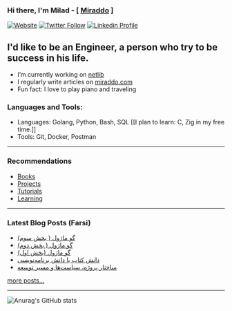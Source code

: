 ### Hi there, I'm Milad - [ [Miraddo](https://miraddo.ir) ]

[![Website](https://img.shields.io/website?label=miraddo.com&style=for-the-badge&url=https%3A%2F%2FMiraddo.com)](https://miraddo.com)
[![Twitter Follow](https://img.shields.io/twitter/follow/Miraddo_?color=1DA1F2&logo=twitter&style=for-the-badge)](https://twitter.com/intent/follow?original_referer=https%3A%2F%2Fgithub.com%2FMiraddo_&screen_name=Miraddo_)
[![Linkedin Profile](https://img.shields.io/badge/LinkedIn-0077B5?style=for-the-badge&logo=linkedin&logoColor=white)](https://www.linkedin.com/in/miraddo)

## I'd like to be an Engineer, a person who try to be success in his life.

- I’m currently working on [netlib](https://github.com/miraddo/netlib)
- I regularly write articles on [miraddo.com](https://miraddo.com)
- Fun fact: I love to play piano and traveling

### Languages and Tools:
  
- Languages: Golang, Python, Bash, SQL [[I plan to learn: C, Zig in my free time.]]
- Tools: Git, Docker, Postman

---

### Recommendations

- [Books](recommendation/books.md)
- [Projects](recommendation/projects.md)
- [Tutorials](recommendation/tutorials.md)
- [Learning](recommendation/learning.md)

---

### Latest Blog Posts (Farsi)
<!-- BLOG-POST-LIST:START -->
- [گو ماژول &lpar; بخش سوم&rpar;](https://miraddo.ir/go-module-part-three/)
- [گو ماژول &lpar; بخش دوم&rpar;](https://miraddo.ir/go-module-part-two/)
- [گو ماژول &lpar;بخش اول&rpar;](https://miraddo.ir/go-module-part-one/)
- [دانش کتاب یا دانش برنامه‌نویسی](https://miraddo.ir/book-knowledge-or-programming-knowledge/)
- [ساختار پروژه، سیاست‌ها و مسیر توسعه](https://miraddo.ir/project-layers-polices-and-guidelines/)
<!-- BLOG-POST-LIST:END -->

[more posts...](https://miraddo.ir)


---

![Anurag's GitHub stats](https://github-readme-stats.vercel.app/api?username=miraddo)


[website]: https://miraddo.com
[twitter]: https://twitter.com/Miraddo_
[linkedin]: https://www.linkedin.com/in/miraddo/
